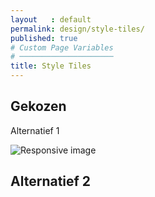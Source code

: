 ```yaml
---
layout   : default
permalink: design/style-tiles/
published: true
# Custom Page Variables
# ─────────────────────
title: Style Tiles
---
```


Gekozen
-------

Alternatief 1
<div class="col-12">
        <img src="{{ site.baseurl }}/assets/images/Styletyle_char.png" class="img-fluid" alt="Responsive image">
</div>

Alternatief 2
-------------
